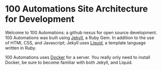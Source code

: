 # 100 Automations Site Architecture for Development

Welcome to 100 Automations: a github nexus for open source development. 100 Automations was built using [Jekyll](https://jekyllrb.com/), a Ruby Gem.
In addition to the use of HTMl, CSS, and Javascript; Jekyll uses [Liquid](https://shopify.github.io/liquid/), a template language written in Ruby.

100 Automations uses [Docker](https://docs.docker.com/get-docker/) for a server.
You really only need to install Docker, be sure to become familiar with both Jekyll, and Liquid.
